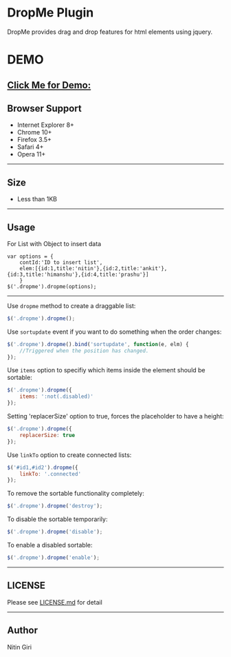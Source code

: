 DropMe Plugin
============================
DropMe provides drag and drop features for html elements using jquery.

DEMO
============================
[Click Me for Demo:](http://naukri-engineering.github.io/dropMe/)
-------------------------------------------------------

## Browser Support
* Internet Explorer 8+
* Chrome 10+
* Firefox 3.5+
* Safari 4+
* Opera 11+

-------------------------------------------------------
## Size
* Less than 1KB

-------------------------------------------------------

Usage
-----

For List with Object to insert data
```JS
var options = {
	contId:'ID to insert list',
	elem:[{id:1,title:'nitin'},{id:2,title:'ankit'},{id:3,title:'himanshu'},{id:4,title:'prashu'}]
	}
$('.dropme').dropme(options);
```

-----
Use `dropme` method to create a draggable list:

``` javascript
$('.dropme').dropme();
```

Use `sortupdate` event if you want to do something when the order changes:

``` javascript
$('.dropme').dropme().bind('sortupdate', function(e, elm) {
    //Triggered when the position has changed.
});
```

Use `items` option to specifiy which items inside the element should be sortable:

``` javascript
$('.dropme').dropme({
    items: ':not(.disabled)'
});

```
Setting 'replacerSize' option to true, forces the placeholder to have a height:

``` javascript
$('.dropme').dropme({
    replacerSize: true 
});
```

Use `linkTo` option to create connected lists:

``` javascript
$('#id1,#id2').dropme({
    linkTo: '.connected'
});
```

To remove the sortable functionality completely:

``` javascript
$('.dropme').dropme('destroy');
```

To disable the sortable temporarily:

``` javascript
$('.dropme').dropme('disable');
```

To enable a disabled sortable:

``` javascript
$('.dropme').dropme('enable');
```

-------------------------------------------------------

LICENSE
-------
Please see [LICENSE.md](LICENSE.md) for detail


-------------------------------------------------------

Author
------
Nitin Giri
